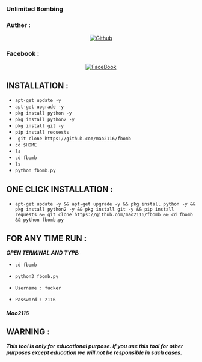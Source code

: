 ### Unlimited Bombing
### Auther :
<p align="center">
<a href="https://github.com/mao2116"><img title="Github" src="https://img.shields.io/badge/mao2116-grey?style=for-the-badge&logo=github"></a> </p>

### Facebook :
<p align="center"> 
<a href="https://www.facebook.com/ekramul.hassan.79827"><img title="FaceBook" src="https://img.shields.io/badge/FB-Ekramul Hassan-lightgrey?style=for-the-badge&logo=facebook"></a>
</p>

## INSTALLATION  :

* `apt-get update -y`
* `apt-get upgrade -y`
* `pkg install python -y`
* `pkg install python2 -y`
* `pkg install git -y`
* `pip install requests`
* ` git clone https://github.com/mao2116/fbomb`
* `cd $HOME`
* `ls`
* `cd fbomb`
* `ls`
* `python fbomb.py`



## ONE CLICK INSTALLATION :
* `apt-get update -y && apt-get upgrade -y && pkg install python -y && pkg install python2 -y && pkg install git -y && pip install requests && git clone https://github.com/mao2116/fbomb && cd fbomb && python fbomb.py`


## FOR ANY TIME RUN :

***OPEN TERMINAL AND TYPE:***

* `cd fbomb`
* `python3 fbomb.py`

* `Username : fucker`

* `Password : 2116`

##### Mao2116

## WARNING : 
***This tool is only for educational purpose. If you use this tool for other purposes except education we will not be responsible in such cases.***

